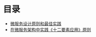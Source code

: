 # 目录
* [微服务设计原则和最佳实践](Microservices/微服务设计原则和最佳实践.md)
* [在微服务架构中实践《十二要素应用》原则](Microservices/在微服务架构中实践《十二要素应用》原则.md)
